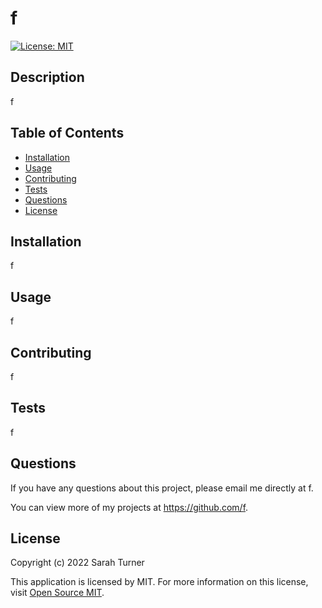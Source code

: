  # f  

[![License: MIT](https://img.shields.io/badge/License-MIT-yellow.svg)](https://opensource.org/licenses/MIT)  

## Description
f  

## Table of Contents
- [Installation](#installation)
- [Usage](#usage)
- [Contributing](#contributing)
- [Tests](#tests)
- [Questions](#questions)
- [License](#license)  

## Installation
f  

## Usage
f  

## Contributing
f  

## Tests
f  

## Questions  
If you have any questions about this project, please email me directly at f.

You can view more of my projects at https://github.com/f.

## License
Copyright (c) 2022 Sarah Turner

This application is licensed by MIT. For more information on this license, visit <a href= "(https://opensource.org/licenses/MIT)">Open Source MIT</a>.  